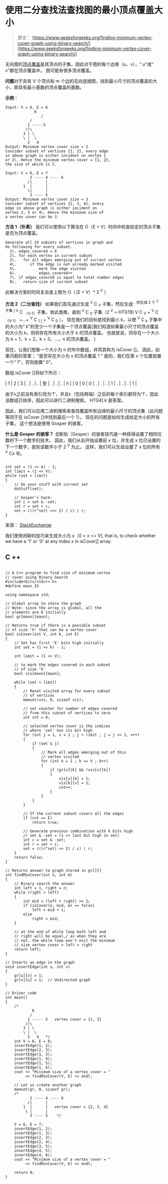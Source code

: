 # 使用二分查找法查找图的最小顶点覆盖大小

> 原文： [https://www.geeksforgeeks.org/finding-minimum-vertex-cover-graph-using-binary-search/](https://www.geeksforgeeks.org/finding-minimum-vertex-cover-graph-using-binary-search/)

无向图的[顶点覆盖](https://www.geeksforgeeks.org/vertex-cover-problem-set-1-introduction-approximate-algorithm-2/)是其顶点的子集，因此对于图的每个边缘（u，v），“ u”或“ v”都在顶点覆盖中。 图可能有很多顶点覆盖。

**问题**对于具有 V 个顶点和 m 个边的无向连接图，找到最小尺寸的顶点覆盖的大小，即具有最小基数的顶点覆盖的基数。

**示例**：

```
Input: V = 6, E = 6
             6
                /
           /
          1 -----5
         /|\
        3 | \
        \ |  \
          2   4
Output: Minimum vertex cover size = 2
Consider subset of vertices {1, 2}, every edge 
in above graph is either incident on vertex 1 
or 2\. Hence the minimum vertex cover = {1, 2}, 
the size of which is 2.

Input: V = 6, E = 7
           2 ---- 4 ---- 6
          /|      |
        1  |      |
          \|      |
           3 ---- 5
Output: Minimum vertex cover size = 3
Consider subset of vertices {2, 3, 4}, every
edge in above graph is either incident on 
vertex 2, 3 or 4\. Hence the minimum size of
a vertex cover can be 3.

```

**方法 1（朴素）**
我们可以使用以下算法在 O（E + V）时间中检查给定的顶点子集是否为顶点覆盖。

```
Generate all 2V subsets of vertices in graph and
do following for every subset.
  1\. edges_covered = 0
  2\. for each vertex in current subset
  3\.   for all edges emerging out of current vertex
  4\.      if the edge is not already marked visited
  5\.          mark the edge visited
  6\.          edges_covered++
  7\. if edges_covered is equal to total number edges
  8\.   return size of current subset

```

此解决方案的时间复杂度上限为 O（（E + V）* 2 <sup>V</sup> ）

**方法 2（二分查找）**
如果我们首先通过生成 <sup>V</sup> C <sub>V</sub> 子集，然后生成<sup>，则生成 2 个 <sup>V</sup> 子集 ] V</sup> C <sub>（V-1）</sub>子集，依此类推，直到 <sup>V</sup> C <sub>0</sub> 子集（2 <sup>V</sup> = HTG19] V C <sub>V</sub> + <sup>V</sup> C <sub>（V-1）</sub> +…+ <sup>V</sup> C <sub>1 [</sub> + <sup>V</sup> C <sub>0</sub> ）。 现在我们的目标是找到最小 k，以使 <sup>V</sup> C <sub>k</sub> 子集中的大小为“ k”的至少一个子集是一个顶点覆盖[我们知道如果最小尺寸的顶点覆盖 的大小为 k，则将存在所有大小大于 k 的顶点覆盖。 也就是说，将存在一个大小为 k + 1，k + 2，k + 3，…，n 的顶点覆盖。 ]

现在，让我们想象一个大小为 n 的布尔数组，并将其称为 isCover []。 因此，如果问题的答案； “是否存在大小为 x 的顶点覆盖？” 是的，我们在第 x 个位置放置一个“ 1”，否则放置“ 0”。

数组 isCover []将如下所示：

| 1 | 2 | 3 | . | . | . | 至 | . | . | . | ñ |
| 0 | 0 | 0 | . | . | . | 1 | . | . | . | 1 |

由于`k`之前没有索引将为'1'，并且`k`（包括两端）之后的每个索引都将为'1'，因此该数组已排序，因此可以进行二进制搜索。 HTG4] k 是答案。

因此，我们可以应用二进制搜索来查找覆盖所有边缘的最小尺寸的顶点集（此问题等同于在 isCover []中找到最后一个 1）。 现在的问题是如何生成给定大小的所有子集。 这个想法是使用 Gosper 的骇客。

**什么是 Gosper 的骇客？**
戈斯珀（Gosper）的骇客技巧是一种获得设置了相同位数的下一个数字的技术。 因此，我们从右开始设置前 x 位，并生成 x 位已设置的下一个数字，直到该数字小于 2 <sup>V</sup> 为止。 这样，我们可以生成设置了 x 位的所有 <sup>V</sup> Cx 号。

```

int set = (1 << k) - 1; 
int limit = (1 << V); 
while (set < limit)  
{ 
    // Do your stuff with current set 
    doStuff(set); 

    // Gosper's hack: 
    int c = set & -set; 
    int r = set + c; 
    set = (((r^set) >>> 2) / c) | r; 
} 

```

来源： [StackExchange](http://programmers.stackexchange.com/questions/67065/whats-your-favorite-bit-wise-technique)

我们使用闲聊的技巧来生成大小为 x（0 < x <= V), that is, to check whether we have a '1' or '0' at any index x in isCover[] array.

## C ++

```

// A C++ program to find size of minimum vertex 
// cover using Binary Search 
#include<bits/stdc++.h> 
#define maxn 25 

using namespace std; 

// Global array to store the graph 
// Note: since the array is global, all the 
// elements are 0 initially 
bool gr[maxn][maxn]; 

// Returns true if there is a possible subset 
// of size 'k' that can be a vertex cover 
bool isCover(int V, int k, int E) 
{ 
    // Set has first 'k' bits high initially 
    int set = (1 << k) - 1; 

    int limit = (1 << V); 

    // to mark the edges covered in each subset 
    // of size 'k' 
    bool vis[maxn][maxn]; 

    while (set < limit) 
    { 
        // Reset visited array for every subset 
        // of vertices 
        memset(vis, 0, sizeof vis); 

        // set counter for number of edges covered 
        // from this subset of vertices to zero 
        int cnt = 0; 

        // selected vertex cover is the indices 
        // where 'set' has its bit high 
        for (int j = 1, v = 1 ; j < limit ; j = j << 1, v++) 
        { 
            if (set & j) 
            { 
                // Mark all edges emerging out of this 
                // vertex visited 
                for (int k = 1 ; k <= V ; k++) 
                { 
                    if (gr[v][k] && !vis[v][k]) 
                    { 
                        vis[v][k] = 1; 
                        vis[k][v] = 1; 
                        cnt++; 
                    } 
                } 
            } 
        } 

        // If the current subset covers all the edges 
        if (cnt == E) 
            return true; 

        // Generate previous combination with k bits high 
        // set & -set = (1 << last bit high in set) 
        int c = set & -set; 
        int r = set + c; 
        set = (((r^set) >> 2) / c) | r; 
    } 
    return false; 
} 

// Returns answer to graph stored in gr[][] 
int findMinCover(int n, int m) 
{ 
    // Binary search the answer 
    int left = 1, right = n; 
    while (right > left) 
    { 
        int mid = (left + right) >> 1; 
        if (isCover(n, mid, m) == false) 
            left = mid + 1; 
        else
            right = mid; 
    } 

    // at the end of while loop both left and 
    // right will be equal,/ as when they are 
    // not, the while loop won't exit the minimum 
    // size vertex cover = left = right 
    return left; 
} 

// Inserts an edge in the graph 
void insertEdge(int u, int v) 
{ 
    gr[u][v] = 1; 
    gr[v][u] = 1;  // Undirected graph 
} 

// Driver code 
int main() 
{ 
    /* 
            6 
           / 
          1 ----- 5   vertex cover = {1, 2} 
         /|\ 
        3 | \ 
        \ |  \ 
          2   4   */
    int V = 6, E = 6; 
    insertEdge(1, 2); 
    insertEdge(2, 3); 
    insertEdge(1, 3); 
    insertEdge(1, 4); 
    insertEdge(1, 5); 
    insertEdge(1, 6); 
    cout << "Minimum size of a vertex cover = "
         << findMinCover(V, E) << endl; 

    // Let us create another graph 
    memset(gr, 0, sizeof gr); 
    /* 
           2 ---- 4 ---- 6 
          /|      | 
        1  |      |   vertex cover = {2, 3, 4} 
         \ |      | 
           3 ---- 5    */

    V = 6, E = 7; 
    insertEdge(1, 2); 
    insertEdge(1, 3); 
    insertEdge(2, 3); 
    insertEdge(2, 4); 
    insertEdge(3, 5); 
    insertEdge(4, 5); 
    insertEdge(4, 6); 
    cout << "Minimum size of a vertex cover = "
         << findMinCover(V, E) << endl; 

    return 0; 
} 

```